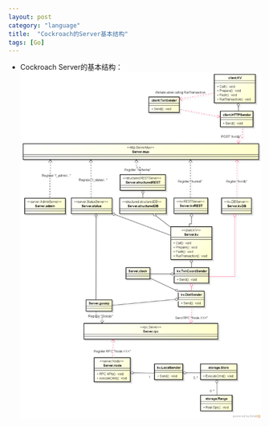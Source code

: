 ```yaml
---
layout: post
category: "language"
title:  "Cockroach的Server基本结构"
tags: [Go]
---
```


* Cockroach Server的基本结构：![Cockroach Server Hierarchy](https://raw.githubusercontent.com/joezxy/joezxy.github.io/master/_img/20150404_cockroach_server_hierarchy.png)
